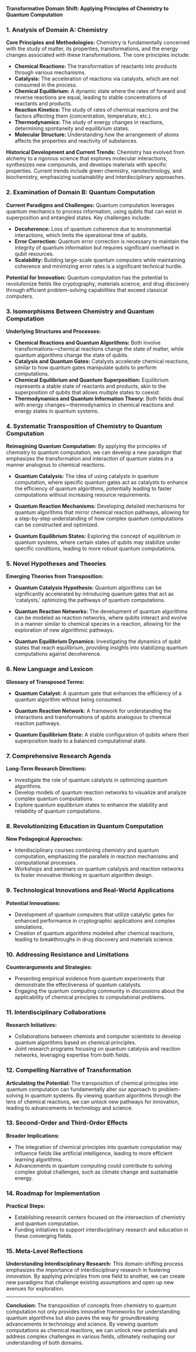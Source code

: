 **Transformative Domain Shift: Applying Principles of Chemistry to Quantum Computation**

### 1. Analysis of Domain A: Chemistry

**Core Principles and Methodologies:**
Chemistry is fundamentally concerned with the study of matter, its properties, transformations, and the energy changes associated with these transformations. The core principles include:

- **Chemical Reactions:** The transformation of reactants into products through various mechanisms.
- **Catalysis:** The acceleration of reactions via catalysts, which are not consumed in the process.
- **Chemical Equilibrium:** A dynamic state where the rates of forward and reverse reactions are equal, leading to stable concentrations of reactants and products.
- **Reaction Kinetics:** The study of rates of chemical reactions and the factors affecting them (concentration, temperature, etc.).
- **Thermodynamics:** The study of energy changes in reactions, determining spontaneity and equilibrium states.
- **Molecular Structure:** Understanding how the arrangement of atoms affects the properties and reactivity of substances.

**Historical Development and Current Trends:**
Chemistry has evolved from alchemy to a rigorous science that explores molecular interactions, synthesizes new compounds, and develops materials with specific properties. Current trends include green chemistry, nanotechnology, and biochemistry, emphasizing sustainability and interdisciplinary approaches.

### 2. Examination of Domain B: Quantum Computation

**Current Paradigms and Challenges:**
Quantum computation leverages quantum mechanics to process information, using qubits that can exist in superposition and entangled states. Key challenges include:

- **Decoherence:** Loss of quantum coherence due to environmental interactions, which limits the operational time of qubits.
- **Error Correction:** Quantum error correction is necessary to maintain the integrity of quantum information but requires significant overhead in qubit resources.
- **Scalability:** Building large-scale quantum computers while maintaining coherence and minimizing error rates is a significant technical hurdle.

**Potential for Innovation:**
Quantum computation has the potential to revolutionize fields like cryptography, materials science, and drug discovery through efficient problem-solving capabilities that exceed classical computers.

### 3. Isomorphisms Between Chemistry and Quantum Computation

**Underlying Structures and Processes:**
- **Chemical Reactions and Quantum Algorithms:** Both involve transformations—chemical reactions change the state of matter, while quantum algorithms change the state of qubits.
- **Catalysis and Quantum Gates:** Catalysts accelerate chemical reactions, similar to how quantum gates manipulate qubits to perform computations.
- **Chemical Equilibrium and Quantum Superposition:** Equilibrium represents a stable state of reactants and products, akin to the superposition of qubits that allows multiple states to coexist.
- **Thermodynamics and Quantum Information Theory:** Both fields deal with energy changes—thermodynamics in chemical reactions and energy states in quantum systems.

### 4. Systematic Transposition of Chemistry to Quantum Computation

**Reimagining Quantum Computation:**
By applying the principles of chemistry to quantum computation, we can develop a new paradigm that emphasizes the transformation and interaction of quantum states in a manner analogous to chemical reactions.

- **Quantum Catalysis:** The idea of using catalysts in quantum computation, where specific quantum gates act as catalysts to enhance the efficiency of quantum algorithms, potentially leading to faster computations without increasing resource requirements.
  
- **Quantum Reaction Mechanisms:** Developing detailed mechanisms for quantum algorithms that mirror chemical reaction pathways, allowing for a step-by-step understanding of how complex quantum computations can be constructed and optimized.

- **Quantum Equilibrium States:** Exploring the concept of equilibrium in quantum systems, where certain states of qubits may stabilize under specific conditions, leading to more robust quantum computations.

### 5. Novel Hypotheses and Theories

**Emerging Theories from Transposition:**
- **Quantum Catalysis Hypothesis:** Quantum algorithms can be significantly accelerated by introducing quantum gates that act as 'catalysts,' optimizing the pathways of quantum computations.
  
- **Quantum Reaction Networks:** The development of quantum algorithms can be modeled as reaction networks, where qubits interact and evolve in a manner similar to chemical species in a reaction, allowing for the exploration of new algorithmic pathways.

- **Quantum Equilibrium Dynamics:** Investigating the dynamics of qubit states that reach equilibrium, providing insights into stabilizing quantum computations against decoherence.

### 6. New Language and Lexicon

**Glossary of Transposed Terms:**
- **Quantum Catalyst:** A quantum gate that enhances the efficiency of a quantum algorithm without being consumed.
  
- **Quantum Reaction Network:** A framework for understanding the interactions and transformations of qubits analogous to chemical reaction pathways.

- **Quantum Equilibrium State:** A stable configuration of qubits where their superposition leads to a balanced computational state.

### 7. Comprehensive Research Agenda

**Long-Term Research Directions:**
- Investigate the role of quantum catalysts in optimizing quantum algorithms.
- Develop models of quantum reaction networks to visualize and analyze complex quantum computations.
- Explore quantum equilibrium states to enhance the stability and reliability of quantum computations.

### 8. Revolutionizing Education in Quantum Computation

**New Pedagogical Approaches:**
- Interdisciplinary courses combining chemistry and quantum computation, emphasizing the parallels in reaction mechanisms and computational processes.
- Workshops and seminars on quantum catalysis and reaction networks to foster innovative thinking in quantum algorithm design.

### 9. Technological Innovations and Real-World Applications

**Potential Innovations:**
- Development of quantum computers that utilize catalytic gates for enhanced performance in cryptographic applications and complex simulations.
- Creation of quantum algorithms modeled after chemical reactions, leading to breakthroughs in drug discovery and materials science.

### 10. Addressing Resistance and Limitations

**Counterarguments and Strategies:**
- Presenting empirical evidence from quantum experiments that demonstrate the effectiveness of quantum catalysts.
- Engaging the quantum computing community in discussions about the applicability of chemical principles to computational problems.

### 11. Interdisciplinary Collaborations

**Research Initiatives:**
- Collaborations between chemists and computer scientists to develop quantum algorithms based on chemical principles.
- Joint research programs focusing on quantum catalysis and reaction networks, leveraging expertise from both fields.

### 12. Compelling Narrative of Transformation

**Articulating the Potential:**
The transposition of chemical principles into quantum computation can fundamentally alter our approach to problem-solving in quantum systems. By viewing quantum algorithms through the lens of chemical reactions, we can unlock new pathways for innovation, leading to advancements in technology and science.

### 13. Second-Order and Third-Order Effects

**Broader Implications:**
- The integration of chemical principles into quantum computation may influence fields like artificial intelligence, leading to more efficient learning algorithms.
- Advancements in quantum computing could contribute to solving complex global challenges, such as climate change and sustainable energy.

### 14. Roadmap for Implementation

**Practical Steps:**
- Establishing research centers focused on the intersection of chemistry and quantum computation.
- Funding initiatives to support interdisciplinary research and education in these converging fields.

### 15. Meta-Level Reflections

**Understanding Interdisciplinary Research:**
This domain-shifting process emphasizes the importance of interdisciplinary research in fostering innovation. By applying principles from one field to another, we can create new paradigms that challenge existing assumptions and open up new avenues for exploration.

---

**Conclusion:**
The transposition of concepts from chemistry to quantum computation not only provides innovative frameworks for understanding quantum algorithms but also paves the way for groundbreaking advancements in technology and science. By viewing quantum computations as chemical reactions, we can unlock new potentials and address complex challenges in various fields, ultimately reshaping our understanding of both domains.